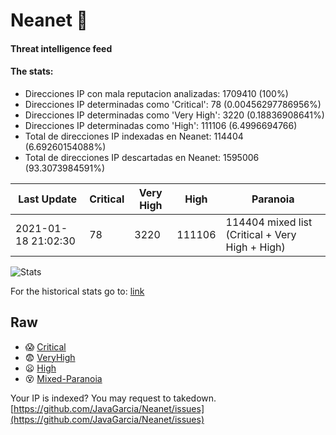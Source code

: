 # Neanet :hocho:
#### Threat intelligence feed
#### The stats:

- Direcciones IP con mala reputacion analizadas: 1709410 (100%)
- Direcciones IP determinadas como 'Critical':  78 (0.00456297786956%)
- Direcciones IP determinadas como 'Very High':  3220 (0.18836908641%)
- Direcciones IP determinadas como 'High':  111106 (6.4996694766)
- Total de direcciones IP indexadas en Neanet:  114404 (6.69260154088%)
- Total de direcciones IP descartadas en Neanet:  1595006 (93.3073984591%)

| Last Update | Critical | Very High | High | Paranoia |
| --- | --- | --- | --- | --- |
| 2021-01-18 21:02:30 | 78 | 3220 | 111106 | 114404 mixed list (Critical + Very High + High)|

![Stats](https://docs.google.com/spreadsheets/d/e/2PACX-1vSnaNMIXVabIpDJjufMlzH7poXnshF3mgd8Is1g9ytUEzVsP5my4Trn8f-xkoLLQ38xpL3HtmUexLo6/pubchart?oid=501124687&format=image)

For the historical stats go to: [link](/stats.csv)
## Raw
- :scream: [Critical](https://raw.githubusercontent.com/JavaGarcia/Neanet/master/blacklists/neanet_critical.txt)
- :fearful: [VeryHigh](https://raw.githubusercontent.com/JavaGarcia/Neanet/master/blacklists/neanet_veryHigh.txtt)
- :frowning: [High](https://raw.githubusercontent.com/JavaGarcia/Neanet/master/blacklists/neanet_high.txt)
- :dizzy_face: [Mixed-Paranoia](https://raw.githubusercontent.com/JavaGarcia/Neanet/master/blacklists/neanet_all.txt)


Your IP is indexed? You may request to takedown. [https://github.com/JavaGarcia/Neanet/issues](https://github.com/JavaGarcia/Neanet/issues)










































































































































































































































































































































































































































































































































































































































































































































































































































































































































































































































































































































































































































































































































































































































































































































































































































































































































































































































































































































































































































































































































































































































































































































































































































































































































































































































































































































































































































































































































































































































































































































































































































































































































































































































































































































































































































































































































